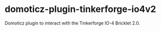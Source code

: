 # domoticz-plugin-tinkerforge-io4v2
Domoticz plugin to interact with the Tinkerforge IO-4 Bricklet 2.0.
